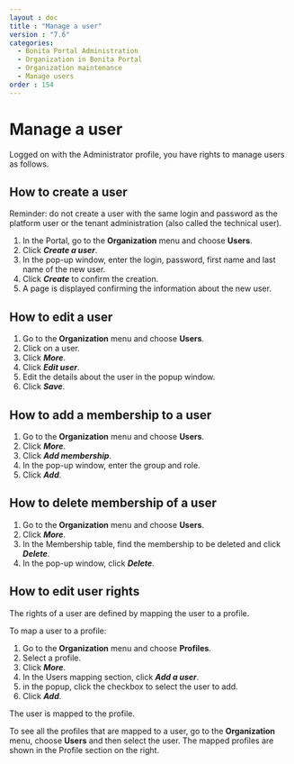 ```yaml
---
layout : doc
title : "Manage a user"
version : "7.6"
categories:
  - Bonita Portal Administration
  - Organization in Bonita Portal
  - Organization maintenance
  - Manage users
order : 154
---
```

# Manage a user

Logged on with the Administrator profile, you have rights to manage users as follows.

## How to create a user

Reminder: do not create a user with the same login and password as the platform user or the tenant administration (also called the technical user). 

1. In the Portal, go to the **Organization** menu and choose **Users**.
2. Click _**Create a user**_.
3. In the pop-up window, enter the login, password, first name and last name of the new user.
4. Click _**Create**_ to confirm the creation.
5. A page is displayed confirming the information about the new user.

## How to edit a user

1. Go to the **Organization** menu and choose **Users**.
2. Click on a user.
3. Click _**More**_.
4. Click _**Edit user**_.
5. Edit the details about the user in the popup window.
6. Click _**Save**_.

## How to add a membership to a user

1. Go to the **Organization** menu and choose **Users**.
2. Click _**More**_.
3. Click _**Add membership**_.
4. In the pop-up window, enter the group and role.
5. Click _**Add**_.

## How to delete membership of a user

1. Go to the **Organization** menu and choose **Users**.
2. Click _**More**_.
3. In the Membership table, find the membership to be deleted and click _**Delete**_.
4. In the pop-up window, click _**Delete**_.

## How to edit user rights

The rights of a user are defined by mapping the user to a profile. 

To map a user to a profile:

1. Go to the **Organization** menu and choose **Profiles**.
2. Select a profile.
3. Click _**More**_.
4. In the Users mapping section, click _**Add a user**_.
5. in the popup, click the checkbox to select the user to add.
6. Click _**Add**_.

The user is mapped to the profile.

To see all the profiles that are mapped to a user, go to the **Organization** menu, choose **Users** and then select the user. The mapped profiles are shown in the Profile section on the right.